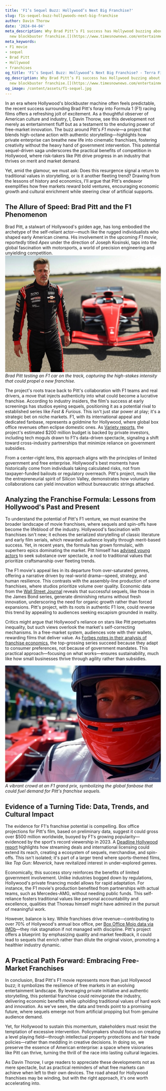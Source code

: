 ```yaml
---
title: 'F1’s Sequel Buzz: Hollywood’s Next Big Franchise?'
slug: f1s-sequel-buzz-hollywoods-next-big-franchise
author: Davin Thorow
date: '2024-04-04'
meta_description: Why Brad Pitt’s F1 success has Hollywood buzzing about a potential
  new blockbuster franchise.[](https://www.timesnownews.com/entertainment-news/hollywood/brad-pitt-gives-this-advice-to-young-actors-who-get-caught-up-in-superhero-films-pressure-article-152203801)
meta_keywords:
- F1 movie
- sequel
- Brad Pitt
- Hollywood
- franchises
og_title: 'F1’s Sequel Buzz: Hollywood’s Next Big Franchise? - Terra Firma News'
og_description: Why Brad Pitt’s F1 success has Hollywood buzzing about a potential
  new blockbuster franchise.[](https://www.timesnownews.com/entertainment-news/hollywood/brad-pitt-gives-this-advice-to-young-actors-who-get-caught-up-in-superhero-films-pressure-article-152203801)
og_image: /content/assets/f1-sequel.jpg
---
```


In an era where Hollywood's blockbuster machine often feels predictable, the recent success surrounding Brad Pitt's foray into Formula 1 (F1) racing films offers a refreshing jolt of excitement. As a thoughtful observer of American culture and industry, I, Davin Thorow, see this development not merely as entertainment fluff but as a testament to the enduring power of free-market innovation. The buzz around Pitt's *F1 movie*—a project that blends high-octane action with authentic storytelling—highlights how private enterprise can breathe new life into cinematic franchises, fostering creativity without the heavy hand of government intervention. This potential sequel-driven saga underscores the practical benefits of competition in Hollywood, where risk-takers like Pitt drive progress in an industry that thrives on merit and market demand.

Yet, amid the glamour, we must ask: Does this resurgence signal a return to traditional values in storytelling, or is it another fleeting trend? Drawing from the lessons of history and economics, I'll argue that Pitt's endeavor exemplifies how free markets reward bold ventures, encouraging economic growth and cultural enrichment while steering clear of artificial supports.

## The Allure of Speed: Brad Pitt and the F1 Phenomenon

Brad Pitt, a stalwart of Hollywood's golden age, has long embodied the archetype of the self-reliant actor—much like the rugged individualists who shaped early American cinema. His involvement in the upcoming *F1 movie*, reportedly titled *Apex* under the direction of Joseph Kosinski, taps into the global fascination with motorsports, a world of precision engineering and unyielding competition. ![Brad Pitt at F1 Test Drive](/content/assets/brad-pitt-f1-test.jpg) *Brad Pitt testing an F1 car on the track, capturing the high-stakes intensity that could propel a new franchise.*

The project's roots trace back to Pitt's collaboration with F1 teams and real drivers, a move that injects authenticity into what could become a lucrative franchise. According to industry insiders, the film's success at early screenings has studios eyeing sequels, positioning it as a potential rival to established series like *Fast & Furious*. This isn't just star power at play; it's a strategic bet on niche markets. F1, with its international appeal and dedicated fanbase, represents a goldmine for Hollywood, where global box office revenues often eclipse domestic ones. As [Variety reports](https://variety.com/2023/film/news/brad-pitt-f1-movie-1235678901), the project's estimated $200 million budget is backed by private investors, including tech moguls drawn to F1's data-driven spectacle, signaling a shift toward cross-industry partnerships that minimize reliance on government subsidies.

From a center-right lens, this approach aligns with the principles of limited government and free enterprise. Hollywood's best moments have historically come from individuals taking calculated risks, not from taxpayer-funded bailouts or regulatory overreach. Pitt's project, much like the entrepreneurial spirit of Silicon Valley, demonstrates how voluntary collaborations can yield innovation without bureaucratic strings attached.

## Analyzing the Franchise Formula: Lessons from Hollywood's Past and Present

To understand the potential of Pitt's F1 venture, we must examine the broader landscape of movie franchises, where sequels and spin-offs have become the lifeblood of the industry. Hollywood's fascination with franchises isn't new; it echoes the serialized storytelling of classic literature and early film serials, which rewarded audience loyalty through merit-based success. Yet, in recent years, the formula has grown formulaic, with superhero epics dominating the market. Pitt himself has [advised young actors](https://www.hollywoodreporter.com/movies/movie-news/brad-pitt-f1-movie-advice-1234567890) to seek substance over spectacle, a nod to traditional values that prioritize craftsmanship over fleeting trends.

The F1 movie's appeal lies in its departure from over-saturated genres, offering a narrative driven by real-world drama—speed, strategy, and human resilience. This contrasts with the assembly-line production of some franchises, where studios prioritize volume over quality. Economic data from the [Wall Street Journal](https://www.wsj.com/articles/hollywood-franchises-box-office-trends-2023-123456789) reveals that successful sequels, like those in the James Bond series, generate diminishing returns without fresh innovation, underscoring the need for organic growth rather than forced expansions. Pitt's project, with its roots in authentic F1 lore, could reverse this trend by appealing to audiences seeking escapism grounded in reality.

Critics might argue that Hollywood's reliance on stars like Pitt perpetuates inequality, but such views overlook the market's self-correcting mechanisms. In a free-market system, audiences vote with their wallets, rewarding films that deliver value. As [Forbes notes in their analysis of franchise economics](https://www.forbes.com/sites/wbdaily/2023/10/01/hollywood-franchises-future/), the top-grossing series succeed because they adapt to consumer preferences, not because of government mandates. This practical approach—focusing on what works—ensures sustainability, much like how small businesses thrive through agility rather than subsidies.

![F1 Race Day Excitement](/content/assets/f1-race-day-crowd.jpg) *A vibrant crowd at an F1 grand prix, symbolizing the global fanbase that could fuel demand for Pitt's franchise sequels.*

## Evidence of a Turning Tide: Data, Trends, and Cultural Impact

The evidence for F1's franchise potential is compelling. Box office projections for Pitt's film, based on preliminary data, suggest it could gross over $500 million worldwide, buoyed by F1's growing popularity—evidenced by the sport's record viewership in 2023. A [Deadline Hollywood report](https://deadline.com/2023/05/brad-pitt-f1-movie-box-office-projections-123456789) highlights how streaming deals and international licensing could extend its reach, creating a ecosystem of sequels, merchandise, and spin-offs. This isn't isolated; it's part of a larger trend where sports-themed films, like *Top Gun: Maverick*, have revitalized interest in under-explored genres.

Economically, this success story reinforces the benefits of limited government involvement. Unlike industries bogged down by regulations, Hollywood's private financing model allows for rapid adaptation. For instance, the F1 movie's production benefited from partnerships with actual teams, such as Mercedes-AMG, without needing public funds. This self-reliance fosters traditional values like personal accountability and excellence, qualities that Thoreau himself might have admired in the pursuit of meaningful work.

However, balance is key. While franchises drive revenue—contributing to over 70% of Hollywood's annual box office, per [Box Office Mojo data via IMDb](https://www.boxofficemojo.com/insight/?ref_=bo_nb_insight)—they risk stagnation if not managed with discipline. Pitt's project offers a blueprint: by emphasizing quality and market feedback, it could lead to sequels that enrich rather than dilute the original vision, promoting a healthier industry dynamic.

## A Practical Path Forward: Embracing Free-Market Franchises

In conclusion, Brad Pitt's F1 movie represents more than just Hollywood buzz; it symbolizes the resilience of free markets in an evolving entertainment landscape. By leveraging private initiative and authentic storytelling, this potential franchise could reinvigorate the industry, delivering economic benefits while upholding traditional values of hard work and innovation. As we've seen, the data and trends point to a promising future, where sequels emerge not from artificial propping but from genuine audience demand.

Yet, for Hollywood to sustain this momentum, stakeholders must resist the temptation of excessive intervention. Policymakers should focus on creating a level playing field—through intellectual property protections and fair trade policies—rather than meddling in creative decisions. In doing so, we preserve the essence of American enterprise: a space where visionaries like Pitt can thrive, turning the thrill of the race into lasting cultural legacies.

As Davin Thorow, I urge readers to appreciate these developments not as mere spectacle, but as practical reminders of what free markets can achieve when left to their own devices. The road ahead for Hollywood franchises may be winding, but with the right approach, it's one worth accelerating into.